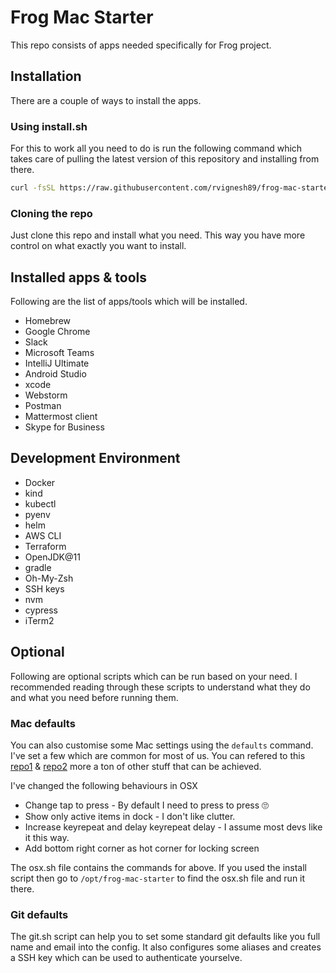 # Frog Mac Starter 

This repo consists of apps needed specifically for Frog project.

## Installation

There are a couple of ways to install the apps. 

### Using install.sh 

For this to work all you need to do is run the following command which takes care of pulling the latest version of this repository and installing from there. 

```bash
curl -fsSL https://raw.githubusercontent.com/rvignesh89/frog-mac-starter/v0.1.1/install.sh | bash
```

### Cloning the repo

Just clone this repo and install what you need. This way you have more control on what exactly you want to install.

## Installed apps & tools

Following are the list of apps/tools which will be installed.

- Homebrew
- Google Chrome
- Slack
- Microsoft Teams
- IntelliJ Ultimate
- Android Studio
- xcode
- Webstorm
- Postman
- Mattermost client
- Skype for Business

## Development Environment

- Docker
- kind
- kubectl
- pyenv
- helm
- AWS CLI
- Terraform
- OpenJDK@11
- gradle
- Oh-My-Zsh
- SSH keys
- nvm
- cypress
- iTerm2

## Optional

Following are optional scripts which can be run based on your need. I recommended reading through these scripts to understand what they do and what you need before running them.

### Mac defaults

You can also customise some Mac settings using the `defaults` command. I've set a few which are common for most of us. You can refered to this [repo1](https://github.com/kevinSuttle/macOS-Defaults/blob/master/.macos) & [repo2](https://github.com/mathiasbynens/dotfiles/blob/master/.macos) more a ton of other stuff that can be achieved.

I've changed the following behaviours in OSX

- Change tap to press - By default I need to press to press 🙄
- Show only active items in dock - I don't like clutter.
- Increase keyrepeat and delay keyrepeat delay - I assume most devs like it this way.
- Add bottom right corner as hot corner for locking screen

The osx.sh file contains the commands for above. If you used the install script then go to `/opt/frog-mac-starter` to find the osx.sh file and run it there. 

### Git defaults

The git.sh script can help you to set some standard git defaults like you full name and email into the config. It also configures some aliases and creates a SSH key which can be used to authenticate yourselve.